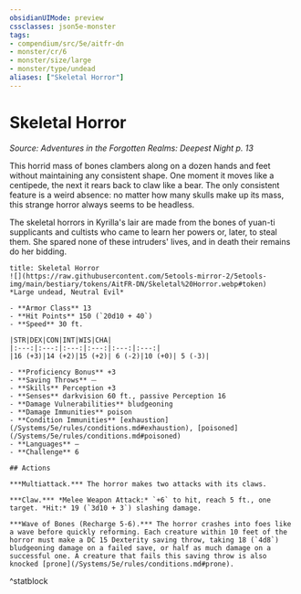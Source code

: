 ```yaml
---
obsidianUIMode: preview
cssclasses: json5e-monster
tags:
- compendium/src/5e/aitfr-dn
- monster/cr/6
- monster/size/large
- monster/type/undead
aliases: ["Skeletal Horror"]
---
```

# Skeletal Horror
*Source: Adventures in the Forgotten Realms: Deepest Night p. 13*  

This horrid mass of bones clambers along on a dozen hands and feet without maintaining any consistent shape. One moment it moves like a centipede, the next it rears back to claw like a bear. The only consistent feature is a weird absence: no matter how many skulls make up its mass, this strange horror always seems to be headless.

The skeletal horrors in Kyrilla's lair are made from the bones of yuan-ti supplicants and cultists who came to learn her powers or, later, to steal them. She spared none of these intruders' lives, and in death their remains do her bidding.

```ad-statblock
title: Skeletal Horror
![](https://raw.githubusercontent.com/5etools-mirror-2/5etools-img/main/bestiary/tokens/AitFR-DN/Skeletal%20Horror.webp#token)
*Large undead, Neutral Evil*

- **Armor Class** 13
- **Hit Points** 150 (`20d10 + 40`)
- **Speed** 30 ft.

|STR|DEX|CON|INT|WIS|CHA|
|:---:|:---:|:---:|:---:|:---:|:---:|
|16 (+3)|14 (+2)|15 (+2)| 6 (-2)|10 (+0)| 5 (-3)|

- **Proficiency Bonus** +3
- **Saving Throws** ⏤
- **Skills** Perception +3
- **Senses** darkvision 60 ft., passive Perception 16
- **Damage Vulnerabilities** bludgeoning
- **Damage Immunities** poison
- **Condition Immunities** [exhaustion](/Systems/5e/rules/conditions.md#exhaustion), [poisoned](/Systems/5e/rules/conditions.md#poisoned)
- **Languages** —
- **Challenge** 6

## Actions

***Multiattack.*** The horror makes two attacks with its claws.

***Claw.*** *Melee Weapon Attack:* `+6` to hit, reach 5 ft., one target. *Hit:* 19 (`3d10 + 3`) slashing damage.

***Wave of Bones (Recharge 5-6).*** The horror crashes into foes like a wave before quickly reforming. Each creature within 10 feet of the horror must make a DC 15 Dexterity saving throw, taking 18 (`4d8`) bludgeoning damage on a failed save, or half as much damage on a successful one. A creature that fails this saving throw is also knocked [prone](/Systems/5e/rules/conditions.md#prone).
```
^statblock